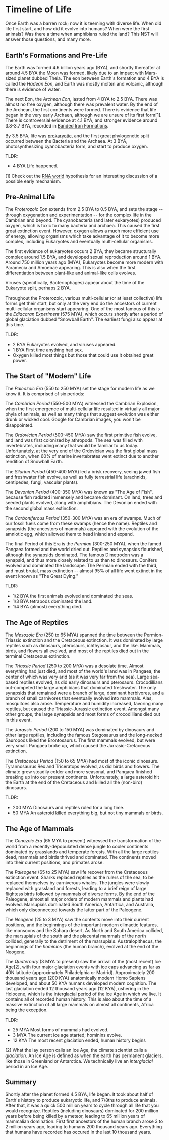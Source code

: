 Timeline of Life
================
Once Earth was a barren rock; now it is teeming with diverse life.  When did
life first start, and how did it evolve into humans?  When were the first
animals?  Was there a time when amphibians ruled the land?  This NST will
answer those questions, and many more.

Earth's Formations and Pre-Life
-------------------------------

The Earth was formed 4.6 billion years ago (BYA), and shortly thereafter at
around 4.5 BYA the Moon was formed, likely due to an impact with Mars-sized
planet dubbed Theia.  The eon between Earth's formation and 4 BYA is called the
_Hadean Eon_, and Earth was mostly molten and volcanic, although there is
evidence of water.

The next Eon, the _Archean Eon_, lasted from 4 BYA to 2.5 BYA.  There was almost
no free oxygen, although there was prevalent water.  By the end of the Archean,
the first continents were formed.  There is evidence that life began in the very
early Archaen, although we are unsure of its first form[1].  There
is controversial evidence at 4.1 BYA, and stronger evidence around 3.8-3.7 BYA,
recorded in
[Banded Iron Formations](https://en.wikipedia.org/wiki/Banded_iron_formation).

By 3.5 BYA, life was [prokaryotic](https://en.wikipedia.org/wiki/Prokaryote),
and the first great phylogenetic split occurred between the Bacteria and the
Archaea.  At 3 BYA, photosynthesizing cyanobacteria form, and start to produce
oxygen.

TLDR:
- 4 BYA Life happened.

[1] Check out the [RNA world](https://en.wikipedia.org/wiki/RNA_world)
hypothesis for an interesting discussion of a possible early mechanism.

Pre-Animal Life
---------------

The _Proterozoic_ Eon extends from 2.5 BYA to 0.5 BYA, and sets the stage --
through oxygenation and experimentation -- for the complex life in the Cambrian
and beyond.  The cyanobacteria (and later eukaryotes) produced oxygen, which is
toxic to many bacteria and archaea.  This caused the first great extinction
event.  However, oxygen allows a much more efficient use of energy, allowing
organisms which take advantage of it to become more complex, including
Eukaryotes and eventually multi-cellular organisms.

The first evidence of eukaryotes occurs 2 BYA, they became structurally
complex around 1.5 BYA, and developed sexual reproduction around 1 BYA.
Around 750 million years ago (MYA), Eukaryotes become more modern with
Paramecia and Amoebae appearing.  This is also when the first differentiation
between plant-like and animal-like cells evolves.

Viruses (specifically, Bacteriophages) appear about the time of the Eukaryote
split, perhaps 2 BYA.

Throughout the Proterozoic, various multi-cellular (or at least collective)
life forms get their start, but only at the very end do the ancestors of
current multi-cellular organisms start appearing.  One of the most famous of
this is the _Ediacaran Experiment_ (575 MYA), which occurs shortly after a
period of global glaciation dubbed "Snowball Earth".  The earliest fungi also
appear at this time.

TLDR:
- 2 BYA Eukaryotes evolved, and viruses appeared.
- 1 BYA First time anything had sex.
- Oxygen killed most things but those that could use it obtained great power.

The Start of "Modern" Life
--------------------------
The _Paleozoic Era_ (550 to 250 MYA) set the stage for modern life as we know it.
It is comprised of six periods:

The _Cambrian Period_ (550-500 MYA) witnessed the Cambrian Explosion, when the
first emergence of multi-cellular life resulted in virtually all major phyla of
animals, as well as many things that suggest evolution was either drunk or
wicked cool.  Google for Cambrian images, you won't be disappointed.

The _Ordovician Period_ (500-450 MYA) saw the first primitive fish evolve, and
land was first colonized by athropods.  The sea was filled with invertebrates,
including many that would be familiar to us today.  Unfortunately, at the very
end of the Ordovician was the first global mass extinction, when 60% of marine
invertebrates went extinct due to another rendition of Snowball Earth.

The _Silurian Period_ (450-400 MYA) led a brisk recovery, seeing jawed fish and
freshwater fish evolve, as well as fully terrestrial life (arachnids,
centipedes, fungi, vascular plants).

The _Devonian Period_ (400-350 MYA) was known as "The Age of Fish", because fish
radiated immensely and became dominant.  On land, trees and seeded plants
evolved, along with amphibians.  The Devonian ended with the second global mass
extinction.

The _Carboniferous Period_ (350-300 MYA) was an era of swamps.  Much of our
fossil fuels come from these swamps (hence the name).  Reptiles and synapsids
(the ancestors of mammals) appeared with the evolution of the amniotic egg,
which allowed them to head inland and expand.

The final Period of this Era is the _Permian_ (300-250 MYA), when the famed
Pangaea formed and the world dried out.  Reptiles and synapsids flourished,
although the synapsids dominated.  The famous Dimetrodon was a synapsid, and
thus more closely related to us than to dinosaurs.  Conifers evolved and
dominated the landscape.  The Permian ended with the third, and must brutal,
mass extinction -- almost 95% of all life went extinct in the event known as
"The Great Dying."

TLDR:
- 1/2 BYA the first animals evolved and dominated the seas.
- 1/3 BYA tetrapods dominated the land.
- 1/4 BYA (almost) everything died.

The Age of Reptiles
-------------------
The _Mesozoic Era_ (250 to 65 MYA) spanned the time between the Permion-Triassic
extinction and the Cretaceous extinction.  It was dominated by large reptiles
such as dinosaurs, pterosaurs, ichthyosaur, and the like.  Mammals, birds, and
flowers all evolved, and most of the reptiles died out in the terminal
Cretaceous extinction.

The _Triassic Period_ (250 to 200 MYA) was a desolate time.  Almost everything
had just died, and most of the world's land was in Pangaea, the center of which
was very arid (as it was very far from the sea).  Large sea-based reptiles
evolved, as did early dinosaurs and pterosaurs.  Crocodillians out-competed the
large amphibians that dominated freshwater.  The only synapsids that remained
were a branch of large, dominant herbivores, and a branch of small carnivores
that eventually evolved into mammals.  Alas, mosquitoes also arose.  Temperature and
humidity increased, favoring many reptiles, but caused the Triassic-Jurassic
extinction event.  Amongst many other groups, the large synapsids and most
forms of crocodillians died out in this event.

The _Jurassic Period_ (200 to 150 MYA) was dominated by dinosaurs and other large
reptiles, including the famous Stegosaurus and the long-necked Sauropods liked
the Brontosaurus. The first mammals evolved, but were very small.  Pangaea
broke up, which caused the Jurrasic-Cretaceous extinction.

The _Cretaceous Period_ (150 to 65 MYA) had most of the iconic dinosaurs.  Tyrannosaurus Rex
and Triceratops evolved, as did birds and flowers.  The climate grew steadily
colder and more seasonal, and Pangaea finished breaking up into our present
continents.  Unfortunately, a large asteroid hit the Earth at the end of the
Cretaceous and killed all the (non-bird) dinosaurs.

TLDR:
- 200 MYA Dinosaurs and reptiles ruled for a long time.
- 50 MYA An asteroid killed everything big, but not tiny mammals or birds.


The Age of Mammals
------------------
The _Cenozoic Era_ (65 MYA to present) witnessed the transformation of the world
from a recently-depopulated dense jungle to cooler continents dominated by
grasslands and temperate forests.  With all the large reptiles dead, mammals
and birds thrived and dominated.  The continents moved into their current
positions, and primates arose.

The _Paleogene_ (65 to 25 MYA) saw life recover from the Cretaceous extinction
event.  Sharks replaced reptiles as the rulers of the sea, to be replaced
themselves by carniverous whales.  The jungles were slowly replaced with
grassland and forests, leading to a brief reign of large flightess birds
followed by mammals of diverse forms.  By the end of the Paleogene, almost all
major orders of modern mammals and plants had evolved. Marsupials dominated
South America, Antartica, and Australia, which only disconnected towards the
latter part of the Paleogene.

The _Neogene_ (25 to 3 MYA) saw the contents move into their current positions,
and the beginnings of the important modern climactic features, like monsoons
and the Sahara desert.  As North and South America collided, the marsupials
of the south and the placental mammals of the north collided, generally to
the detriment of the marsupials.  Australopithecus, the beginnings of the
_hominins_ (the human branch), evolved at the end of the Neogene.

The _Quaternary_ (3 MYA to present) saw the arrival of the (most recent) Ice Age[2],
with four major glaciation events with ice caps advancing as far as 40N
latitude (approximately Philadelphia or Madrid).  Approximately 200 thousand
years ago (200 KYA) anatomically modern Homo Sapiens developed, and about
50 KYA humans developed modern cognition.  The last glaciation ended 12
thousand years ago (12 KYA), ushering in the Holocene, which is the
interglacial period of the Ice Age in which we live.  It contains all of
recorded human history.  This is also about the time of a massive extinction of
all large mammals on almost all continents, Africa being the exception.

TLDR:
- 25 MYA Most forms of mammals had evolved.
- 3 MYA The current ice age started; hominins evolve.
- 12 KYA The most recent glaciation ended, human history begins

[2] What the lay person calls an Ice Age, the climate scientist calls a
_glaciation_.  An Ice Age is defined as when the earth has permanent glaciers,
like those in Greenland or Antarctica.  We technically live an _interglacial_ period in an Ice Age.

Summary
-------
Shortly after the planet formed 4.5 BYA, life began.  It took about half of Earth's
history to produce eukaryotic life, and 7/8ths to produce animals.  After
that, it was a quick 500 million years to cycle through all life that
you would recognize.  Reptiles (including dinosaurs) dominated for 200
million years before being killed by a meteor, leading to 65 million years
of mammalian domination.  First first ancestors of the human branch arose
3 to 2 million years ago, leading to humans 200 thousand years ago.  Everything
that humans have recorded has occured in the last 10 thousand years.   
